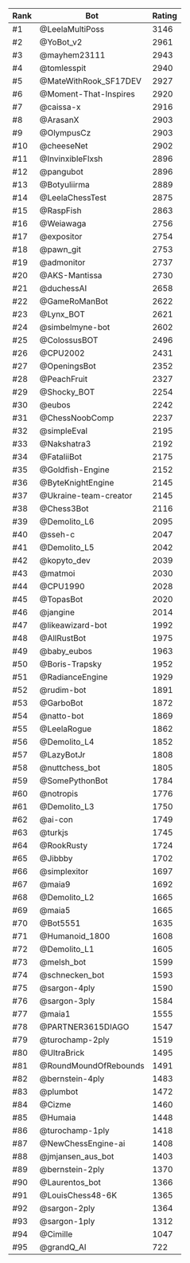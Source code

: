 Rank|Bot|Rating
---|---|---
#1|@LeelaMultiPoss|3146
#2|@YoBot_v2|2961
#3|@mayhem23111|2943
#4|@tomlesspit|2940
#5|@MateWithRook_SF17DEV|2927
#6|@Moment-That-Inspires|2920
#7|@caissa-x|2916
#8|@ArasanX|2903
#9|@OlympusCz|2903
#10|@cheeseNet|2902
#11|@InvinxibleFlxsh|2896
#12|@pangubot|2896
#13|@Botyuliirma|2889
#14|@LeelaChessTest|2875
#15|@RaspFish|2863
#16|@Weiawaga|2756
#17|@expositor|2754
#18|@pawn_git|2753
#19|@admonitor|2737
#20|@AKS-Mantissa|2730
#21|@duchessAI|2658
#22|@GameRoManBot|2622
#23|@Lynx_BOT|2621
#24|@simbelmyne-bot|2602
#25|@ColossusBOT|2496
#26|@CPU2002|2431
#27|@OpeningsBot|2352
#28|@PeachFruit|2327
#29|@Shocky_BOT|2254
#30|@eubos|2242
#31|@ChessNoobComp|2237
#32|@simpleEval|2195
#33|@Nakshatra3|2192
#34|@FataliiBot|2175
#35|@Goldfish-Engine|2152
#36|@ByteKnightEngine|2145
#37|@Ukraine-team-creator|2145
#38|@Chess3Bot|2116
#39|@Demolito_L6|2095
#40|@sseh-c|2047
#41|@Demolito_L5|2042
#42|@kopyto_dev|2039
#43|@matmoi|2030
#44|@CPU1990|2028
#45|@TopasBot|2020
#46|@jangine|2014
#47|@likeawizard-bot|1992
#48|@AllRustBot|1975
#49|@baby_eubos|1963
#50|@Boris-Trapsky|1952
#51|@RadianceEngine|1929
#52|@rudim-bot|1891
#53|@GarboBot|1872
#54|@natto-bot|1869
#55|@LeelaRogue|1862
#56|@Demolito_L4|1852
#57|@LazyBotJr|1808
#58|@nuttchess_bot|1805
#59|@SomePythonBot|1784
#60|@notropis|1776
#61|@Demolito_L3|1750
#62|@ai-con|1749
#63|@turkjs|1745
#64|@RookRusty|1724
#65|@Jibbby|1702
#66|@simplexitor|1697
#67|@maia9|1692
#68|@Demolito_L2|1665
#69|@maia5|1665
#70|@Bot5551|1635
#71|@Humanoid_1800|1608
#72|@Demolito_L1|1605
#73|@melsh_bot|1599
#74|@schnecken_bot|1593
#75|@sargon-4ply|1590
#76|@sargon-3ply|1584
#77|@maia1|1555
#78|@PARTNER3615DIAGO|1547
#79|@turochamp-2ply|1519
#80|@UltraBrick|1495
#81|@RoundMoundOfRebounds|1491
#82|@bernstein-4ply|1483
#83|@plumbot|1472
#84|@Cizme|1460
#85|@Humaia|1448
#86|@turochamp-1ply|1418
#87|@NewChessEngine-ai|1408
#88|@jmjansen_aus_bot|1403
#89|@bernstein-2ply|1370
#90|@Laurentos_bot|1366
#91|@LouisChess48-6K|1365
#92|@sargon-2ply|1364
#93|@sargon-1ply|1312
#94|@Cimille|1047
#95|@grandQ_AI|722
